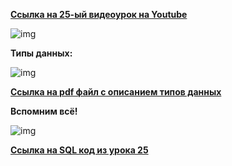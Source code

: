 [**Ссылка на 25-ый видеоурок на Youtube**](https://youtu.be/i_BhZb6QE0M)

![img](https://github.com/Data-Learn/SQL-for-beginners/blob/main/SQL-101%20Modules/Module%203/Lesson%2025/images/lesson%2025.png)

**Типы данных:**

![img](https://github.com/Data-Learn/SQL-for-beginners/blob/main/SQL-101%20Modules/Module%203/Lesson%2025/images/%D0%A2%D0%B8%D0%BF%D1%8B%20%D0%B4%D0%B0%D0%BD%D0%BD%D1%8B%D1%85.jpg)

[**Ссылка на pdf файл с описанием типов данных**](https://github.com/Data-Learn/SQL-for-beginners/blob/main/SQL-101%20Modules/Module%203/Lesson%2025/PDF%20%D1%84%D0%B0%D0%B9%D0%BB%D1%8B/%D0%A2%D0%B8%D0%BF%D1%8B%20%D0%B4%D0%B0%D0%BD%D0%BD%D1%8B%D1%85%20%D1%81%20%D0%BE%D0%BF%D0%B8%D1%81%D0%B0%D0%BD%D0%B8%D0%B5%D0%BC.pdf)

**Вспомним всё!**

![img](https://github.com/Data-Learn/SQL-for-beginners/blob/main/SQL-101%20Modules/Module%203/Lesson%2025/images/%D0%92%D1%81%D0%BF%D0%BE%D0%BC%D0%BD%D0%B8%D0%BC%20%D0%B2%D1%81%D1%91!.jpg)

[**Ссылка на SQL код из урока 25**](https://raw.githubusercontent.com/Data-Learn/SQL-for-beginners/main/SQL-101%20Modules/Module%203/Lesson%2025/SQL%20%D1%84%D0%B0%D0%B9%D0%BB%D1%8B/SQL%20%D0%BA%D0%BE%D0%B4%20%D0%B8%D0%B7%20%D1%83%D1%80%D0%BE%D0%BA%D0%B0%2025.sql)
